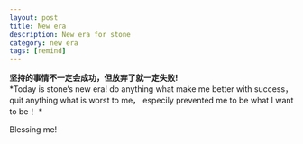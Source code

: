 ```yaml
---
layout: post
title: New era
description: New era for stone
category: new era
tags: [remind]
---
```



 **坚持的事情不一定会成功，但放弃了就一定失败!**  
*Today is stone‘s new era! do anything what make me better with success，quit anything what is worst to me， especily prevented me to be what I want to be！ * 

Blessing me! 
  